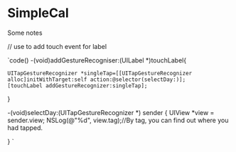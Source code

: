 # SimpleCal

Some notes

// use to add touch event for label

`code()
-(void)addGestureRecogniser:(UILabel *)touchLabel{
    
    UITapGestureRecognizer *singleTap=[[UITapGestureRecognizer alloc]initWithTarget:self action:@selector(selectDay:)];
    [touchLabel addGestureRecognizer:singleTap];
}

-(void)selectDay:(UITapGestureRecognizer *) sender {
    UIView *view = sender.view;
    NSLog(@"%d", view.tag);//By tag, you can find out where you had tapped.
    
}
`
